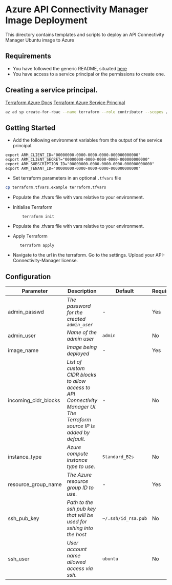 # Azure API Connectivity Manager Image Deployment

This directory contains templates and scripts to deploy an API Connectivity Manager Ubuntu image to Azure

## Requirements

- You have followed the generic README, situated [here](../../README.md)
- You have access to a service principal or the permissions to create one.

## Creating a service principal.

[Terraform Azure Docs](https://registry.terraform.io/providers/hashicorp/azurerm/latest/docs)
[Terraform Azure Service Principal](https://registry.terraform.io/providers/hashicorp/azurerm/latest/docs/guides/service_principal_client_secret)

```bash
az ad sp create-for-rbac --name terraform --role contributor --scopes /subscriptions/xxxxxx-xxxx-xxxx-xxxx-xxxxxxxxxx/resourceGroups/my-resource-group-name --query "{ client_id: appId, client_secret: password, tenant_id: tenant }"
```

## Getting Started

- Add the following environment variables from the output of the service principal.

```
export ARM_CLIENT_ID="00000000-0000-0000-0000-000000000000"
export ARM_CLIENT_SECRET="00000000-0000-0000-0000-000000000000"
export ARM_SUBSCRIPTION_ID="00000000-0000-0000-0000-000000000000"
export ARM_TENANT_ID="00000000-0000-0000-0000-000000000000"
```

- Set terraform parameters in an optional `.tfvars` file

```bash
cp terraform.tfvars.example terraform.tfvars
```

- Populate the .tfvars file with vars relative to your environment.

- Initialise Terraform

  ```
      terraform init
  ```

- Populate the .tfvars file with vars relative to your environment.

- Apply Terraform

  ```
     terraform apply
  ```

- Navigate to the url in the terraform. Go to the settings. Upload your API-Connectivity-Manager license.

## Configuration

| Parameter            | Description                                                                                                               | Default             | Required |
| -------------------- | ------------------------------------------------------------------------------------------------------------------------- | ------------------- | -------- |
| admin_passwd         | _The password for the created `admin_user`_                                                                               | -                   | Yes      |
| admin_user           | _Name of the admin user_                                                                                                  | `admin`             | No       |
| image_name           | _Image being deployed_                                                                                                    | -                   | Yes      |
| incoming_cidr_blocks | _List of custom CIDR blocks to allow access to API Connectivity Manager UI. The Terraform source IP Is added by default._ | -                   | No       |
| instance_type        | _Azure compute instance type to use._                                                                                     | `Standard_B2s`      | No       |
| resource_group_name  | _The Azure resource group ID to use._                                                                                     | -                   | Yes      |
| ssh_pub_key          | _Path to the ssh pub key that will be used for sshing into the host_                                                      | `~/.ssh/id_rsa.pub` | No       |
| ssh_user             | _User account name allowed access via ssh._                                                                               | `ubuntu`            | No       |
